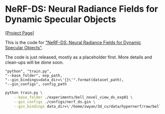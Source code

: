 # NeRF-DS: Neural Radiance Fields for Dynamic Specular Objects
[[Project Page](https://jokeryan.github.io/projects/nerf-ds/)]

This is the code for ["NeRF-DS: Neural Radiance Fields for Dynamic Specular Objects"](http://arxiv.org/abs/2303.14435).

The code is just released, mostly as a placeholder first. More details and clean-ups will be done soon.


    "python", "train.py",
    "--base_folder", exp_path,
    "--gin_bindings=data_dir=\'{}\'".format(dataset_path),
    "--gin_configs", config_path

```bash
python train.py \
    --base_folder ./experiments/bell_novel_view_ds_exp01 \
    --gin_configs ./configs/nerf_ds.gin \
    --gin_bindings data_dir=\'/home/zwyan/3d_cv/data/hypernerf/raw/bell_novel_view\'
```